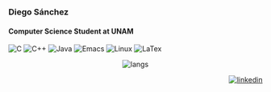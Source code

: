 ### Diego Sánchez
#### Computer Science Student at UNAM

![C](https://img.shields.io/badge/-%20C?style=flat&logo=C&label=C&labelColor=%232D2D2D&color=%232D2D2D)
![C++](https://img.shields.io/badge/-%20C%2B%2B?style=flat&logo=C%2B%2B&logoColor=white&label=C%2B%2B&labelColor=%232d2d2d&color=%232D2D2D)
![Java](https://img.shields.io/badge/-%20C%2B%2B?style=flat&logo=openjdk&logoColor=white&label=Java&labelColor=%232d2d2d&color=%232D2D2D)
![Emacs](https://img.shields.io/badge/-%20emacs?style=flat&logo=gnuemacs&logoColor=white&label=Emacs&labelColor=%232d2d2d&color=%232D2D2D)
![Linux](https://img.shields.io/badge/-%20linux?style=flat&logo=Linux&logoColor=white&label=Linux&labelColor=%232d2d2d&color=%232D2D2D)
![LaTex](https://img.shields.io/badge/-%20LaTex%20-%20LaTex?style=flat&logo=latex&color=%232d2d2d)

<p align="center">
 <img src="https://github-readme-stats.vercel.app/api/top-langs/?username=diego-ssc&hide=html&show_icons=true&theme=transparent" alt="langs"/></a> 
</p>  

<p align="right">
  <a href="https://www.linkedin.com/in/diego-ssc/" target="blank"><img src="https://img.shields.io/badge/LinkedIn-0077B5?style=for-the-badge&logo=linkedin&logoColor=white" alt="linkedin"/></a> 
</p>  



<!--
**diego-ssc/diego-ssc** is a ✨ _special_ ✨ repository because its `README.md` (this file) appears on your GitHub profile.

Here are some ideas to get you started:

- 🔭 I’m currently working on ...
- 🌱 I’m currently learning ...
- 👯 I’m looking to collaborate on ...
- 🤔 I’m looking for help with ...
- 💬 Ask me about ...
- 📫 How to reach me: ...
- 😄 Pronouns: ...
- ⚡ Fun fact: ...
-->
